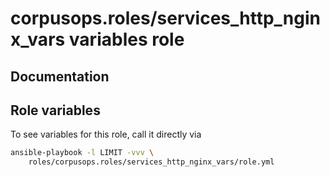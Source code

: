 # corpusops.roles/services_http_nginx_vars variables role
## Documentation

## Role variables
To see variables for this role, call it directly via
```bash
ansible-playbook -l LIMIT -vvv \
    roles/corpusops.roles/services_http_nginx_vars/role.yml
```
